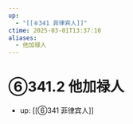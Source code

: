 ```yaml
---
up:
  - "[[⑥341 菲律宾人]]"
ctime: 2025-03-01T13:37:10
aliases:
  - 他加禄人
---
```


# ⑥341.2 他加禄人

- up: [[⑥341 菲律宾人]]
